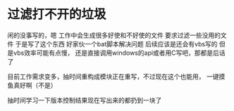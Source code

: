 # 过滤打不开的垃圾
闲的没事写的，嗯
工作中会生成很多好使和不好使的文件 
要求过滤一些没用的文件
于是写了这个东西
好家伙一个bat脚本解决问题
后续应该是还会有vbs写的 但是vbs效率可能有点慢，
还是直接调用windows的api或者用C写吧，那都是后话了


目前工作需求变多，抽时间重构成模块正在重写，不过现在这个也能用，
一键摸鱼真好啊（不是）

抽时间学习一下版本控制结果现在写出来的都扔到一块了
